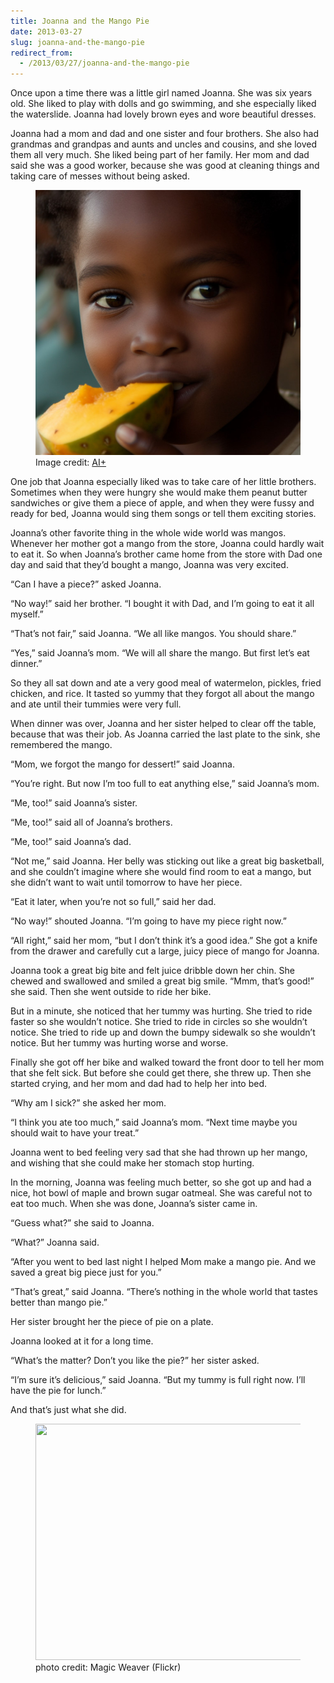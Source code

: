 ```yaml
---
title: Joanna and the Mango Pie
date: 2013-03-27
slug: joanna-and-the-mango-pie
redirect_from:
  - /2013/03/27/joanna-and-the-mango-pie
---
```


Once upon a time there was a little girl named Joanna. She was six years old. She liked to play with dolls and go swimming, and she especially liked the waterslide. Joanna had lovely brown eyes and wore beautiful dresses.

Joanna had a mom and dad and one sister and four brothers. She also had grandmas and grandpas and aunts and uncles and cousins, and she loved them all very much. She liked being part of her family. Her mom and dad said she was a good worker, because she was good at cleaning things and taking care of messes without being asked.

<figure>
<img src="assets/joanna-mango.jpg" />
<figcaption>Image credit: <a href="ai-art.md">AI+</a></figcaption>
</figure>

One job that Joanna especially liked was to take care of her little brothers. Sometimes when they were hungry she would make them peanut butter sandwiches or give them a piece of apple, and when they were fussy and ready for bed, Joanna would sing them songs or tell them exciting stories.

Joanna’s other favorite thing in the whole wide world was mangos. Whenever her mother got a mango from the store, Joanna could hardly wait to eat it. So when Joanna’s brother came home from the store with Dad one day and said that they’d bought a mango, Joanna was very excited.

“Can I have a piece?” asked Joanna.

“No way!” said her brother. “I bought it with Dad, and I’m going to eat it all myself.”

“That’s not fair,” said Joanna. “We all like mangos. You should share.”

“Yes,” said Joanna’s mom. “We will all share the mango. But first let’s eat dinner.”

So they all sat down and ate a very good meal of watermelon, pickles, fried chicken, and rice. It tasted so yummy that they forgot all about the mango and ate until their tummies were very full.

When dinner was over, Joanna and her sister helped to clear off the table, because that was their job. As Joanna carried the last plate to the sink, she remembered the mango.

“Mom, we forgot the mango for dessert!” said Joanna.

“You’re right. But now I’m too full to eat anything else,” said Joanna’s mom.

“Me, too!” said Joanna’s sister.

“Me, too!” said all of Joanna’s brothers.

“Me, too!” said Joanna’s dad.

“Not me,” said Joanna. Her belly was sticking out like a great big basketball, and she couldn’t imagine where she would find room to eat a mango, but she didn’t want to wait until tomorrow to have her piece.

“Eat it later, when you’re not so full,” said her dad.

“No way!” shouted Joanna. “I’m going to have my piece right now.”

“All right,” said her mom, “but I don’t think it’s a good idea.” She got a knife from the drawer and carefully cut a large, juicy piece of mango for Joanna.

Joanna took a great big bite and felt juice dribble down her chin. She chewed and swallowed and smiled a great big smile. “Mmm, that’s good!” she said. Then she went outside to ride her bike.

But in a minute, she noticed that her tummy was hurting. She tried to ride faster so she wouldn’t notice. She tried to ride in circles so she wouldn’t notice. She tried to ride up and down the bumpy sidewalk so she wouldn’t notice. But her tummy was hurting worse and worse.

Finally she got off her bike and walked toward the front door to tell her mom that she felt sick. But before she could get there, she threw up. Then she started crying, and her mom and dad had to help her into bed.

“Why am I sick?” she asked her mom.

“I think you ate too much,” said Joanna’s mom. “Next time maybe you should wait to have your treat.”

Joanna went to bed feeling very sad that she had thrown up her mango, and wishing that she could make her stomach stop hurting.

In the morning, Joanna was feeling much better, so she got up and had a nice, hot bowl of maple and brown sugar oatmeal. She was careful not to eat too much. When she was done, Joanna’s sister came in.

“Guess what?” she said to Joanna.

“What?” Joanna said.

“After you went to bed last night I helped Mom make a mango pie. And we saved a great big piece just for you.”

“That’s great,” said Joanna. “There’s nothing in the whole world that tastes better than mango pie.”

Her sister brought her the piece of pie on a plate.

Joanna looked at it for a long time.

“What’s the matter? Don’t you like the pie?” her sister asked.

“I’m sure it’s delicious,” said Joanna. “But my tummy is full right now. I’ll have the pie for lunch.”

And that’s just what she did.

<figure><img src="https://farm6.staticflickr.com/5254/5470546235_6bffb54cc9.jpg" width="500" height="378" /><figcaption>photo credit: Magic Weaver (Flickr)</figcaption></figure>